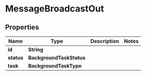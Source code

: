 

# MessageBroadcastOut


## Properties

Name | Type | Description | Notes
------------ | ------------- | ------------- | -------------
**id** | **String** |  | 
**status** | **BackgroundTaskStatus** |  | 
**task** | **BackgroundTaskType** |  | 



